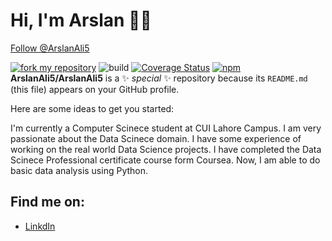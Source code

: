 # Hi, I'm Arslan 👋✨


<!-- Place this tag where you want the button to render. -->
<a class="github-button" href="https://github.com/ArslanAli5" data-color-scheme="no-preference: dark; light: light; dark: dark;" aria-label="Follow @ArslanAli5 on GitHub">Follow @ArslanAli5</a>

[![fork my repository](https://github.com/ntkme/github-buttons/workflows/build/badge.svg)](https://github.com/user/repository/fork)
![build](https://github.com/ntkme/github-buttons/workflows/build/badge.svg)
[![Coverage Status](https://coveralls.io/repos/github/ntkme/github-buttons/badge.svg)](https://coveralls.io/github/ntkme/github-buttons)
[![npm](https://img.shields.io/npm/v/github-buttons)](https://www.npmjs.com/github-buttons)
**ArslanAli5/ArslanAli5** is a ✨ _special_ ✨ repository because its `README.md` (this file) appears on your GitHub profile.

Here are some ideas to get you started:

I'm currently a Computer Scinece student at CUI Lahore Campus. I am very passionate about the Data Scinece domain. I have some experience of working on the real world Data Science projects. I have completed the Data Scinece Professional certificate course form Coursea. Now, I am able to do basic data analysis using Python.


## Find me on:
- <a href=https://www.linkedin.com/in/arslanali>LinkdIn</a>
